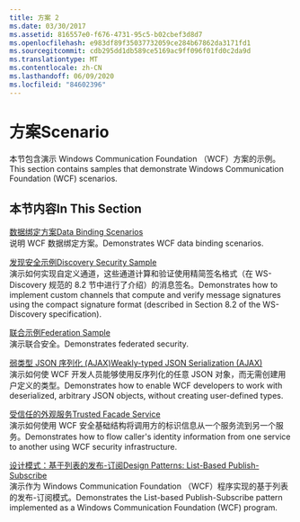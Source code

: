 ```yaml
---
title: 方案 2
ms.date: 03/30/2017
ms.assetid: 816557e0-f676-4731-95c5-b02cbef3d8d7
ms.openlocfilehash: e983df89f35037732059ce284b67862da3171fd1
ms.sourcegitcommit: cdb295dd1db589ce5169ac9ff096f01fd0c2da9d
ms.translationtype: MT
ms.contentlocale: zh-CN
ms.lasthandoff: 06/09/2020
ms.locfileid: "84602396"
---
```

# <a name="scenario"></a><span data-ttu-id="34d73-102">方案</span><span class="sxs-lookup"><span data-stu-id="34d73-102">Scenario</span></span>
<span data-ttu-id="34d73-103">本节包含演示 Windows Communication Foundation （WCF）方案的示例。</span><span class="sxs-lookup"><span data-stu-id="34d73-103">This section contains samples that demonstrate Windows Communication Foundation (WCF) scenarios.</span></span>  
  
## <a name="in-this-section"></a><span data-ttu-id="34d73-104">本节内容</span><span class="sxs-lookup"><span data-stu-id="34d73-104">In This Section</span></span>  
 [<span data-ttu-id="34d73-105">数据绑定方案</span><span class="sxs-lookup"><span data-stu-id="34d73-105">Data Binding Scenarios</span></span>](data-binding-scenarios.md)  
 <span data-ttu-id="34d73-106">说明 WCF 数据绑定方案。</span><span class="sxs-lookup"><span data-stu-id="34d73-106">Demonstrates WCF data binding scenarios.</span></span>  
  
 [<span data-ttu-id="34d73-107">发现安全示例</span><span class="sxs-lookup"><span data-stu-id="34d73-107">Discovery Security Sample</span></span>](discovery-security-sample.md)  
 <span data-ttu-id="34d73-108">演示如何实现自定义通道，这些通道计算和验证使用精简签名格式（在 WS-Discovery 规范的 8.2 节中进行了介绍）的消息签名。</span><span class="sxs-lookup"><span data-stu-id="34d73-108">Demonstrates how to implement custom channels that compute and verify message signatures using the compact signature format (described in Section 8.2 of the WS-Discovery specification).</span></span>  
  
 [<span data-ttu-id="34d73-109">联合示例</span><span class="sxs-lookup"><span data-stu-id="34d73-109">Federation Sample</span></span>](federation-sample.md)  
 <span data-ttu-id="34d73-110">演示联合安全。</span><span class="sxs-lookup"><span data-stu-id="34d73-110">Demonstrates federated security.</span></span>  
  
 [<span data-ttu-id="34d73-111">弱类型 JSON 序列化 (AJAX)</span><span class="sxs-lookup"><span data-stu-id="34d73-111">Weakly-typed JSON Serialization (AJAX)</span></span>](weakly-typed-json-serialization-sample.md)  
 <span data-ttu-id="34d73-112">演示如何使 WCF 开发人员能够使用反序列化的任意 JSON 对象，而无需创建用户定义的类型。</span><span class="sxs-lookup"><span data-stu-id="34d73-112">Demonstrates how to enable WCF developers to work with deserialized, arbitrary JSON objects, without creating user-defined types.</span></span>  
  
 [<span data-ttu-id="34d73-113">受信任的外观服务</span><span class="sxs-lookup"><span data-stu-id="34d73-113">Trusted Facade Service</span></span>](trusted-facade-service.md)  
 <span data-ttu-id="34d73-114">演示如何使用 WCF 安全基础结构将调用方的标识信息从一个服务流到另一个服务。</span><span class="sxs-lookup"><span data-stu-id="34d73-114">Demonstrates how to flow caller's identity information from one service to another using WCF security infrastructure.</span></span>  
  
 [<span data-ttu-id="34d73-115">设计模式：基于列表的发布-订阅</span><span class="sxs-lookup"><span data-stu-id="34d73-115">Design Patterns: List-Based Publish-Subscribe</span></span>](design-patterns-list-based-publish-subscribe.md)  
 <span data-ttu-id="34d73-116">演示作为 Windows Communication Foundation （WCF）程序实现的基于列表的发布-订阅模式。</span><span class="sxs-lookup"><span data-stu-id="34d73-116">Demonstrates the List-based Publish-Subscribe pattern implemented as a Windows Communication Foundation (WCF) program.</span></span>
